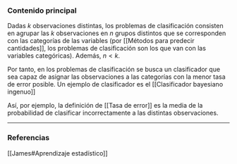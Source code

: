 ### Contenido principal

Dadas $k$ observaciones distintas, los problemas de clasificación consisten en agrupar las $k$ observaciones en $n$ grupos distintos que se corresponden con las categorías de las variables (por [[Métodos para predecir cantidades]], los problemas de clasificación son los que van con las variables categóricas). Además, $n < k$.

Por tanto, en los problemas de clasificación se busca un clasificador que sea capaz de asignar las observaciones a las categorías con la menor tasa de error posible. Un ejemplo de clasificador es el [[Clasificador bayesiano ingenuo]]

Así, por ejemplo, la definición de [[Tasa de error]] es la media de la probabilidad de clasificar incorrectamente a las distintas observaciones.

--- 
### Referencias

[[James#Aprendizaje estadístico]]